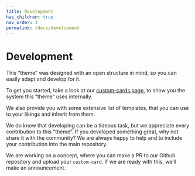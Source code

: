 ```yaml
---
title: Development
has_children: true
nav_order: 3
permalink: /docs/development
---
```

# [](#development)Development

This “theme” was designed with an open structure in mind, so you can easily adapt and develop for it.

To get you started, take a look at our [custom-cards page](/development/custom_card), to show you the system this “theme” uses internally.

We also provide you with some extensive list of templates, that you can use to your likings and inherit from them.

We do know that developing can be a tideous task, but we appreciate every contribution to this “theme”. If you developed something great, why not share it with the community? We are always happy to help and to include your contribution into the main repository.

We are working on a concept, where you can make a PR to our Github repository and upload your `custom-card`. If we are ready with this, we’ll make an announcement.